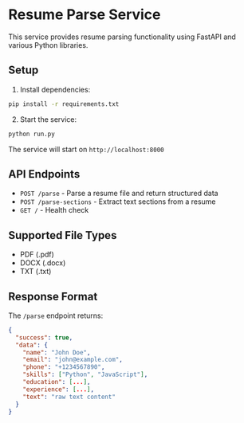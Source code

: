 # Resume Parse Service

This service provides resume parsing functionality using FastAPI and various Python libraries.

## Setup

1. Install dependencies:
```bash
pip install -r requirements.txt
```

2. Start the service:
```bash
python run.py
```

The service will start on `http://localhost:8000`

## API Endpoints

- `POST /parse` - Parse a resume file and return structured data
- `POST /parse-sections` - Extract text sections from a resume
- `GET /` - Health check

## Supported File Types

- PDF (.pdf)
- DOCX (.docx)
- TXT (.txt)

## Response Format

The `/parse` endpoint returns:
```json
{
  "success": true,
  "data": {
    "name": "John Doe",
    "email": "john@example.com",
    "phone": "+1234567890",
    "skills": ["Python", "JavaScript"],
    "education": [...],
    "experience": [...],
    "text": "raw text content"
  }
}
```
